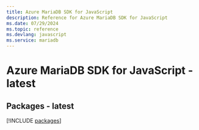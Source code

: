 ```yaml
---
title: Azure MariaDB SDK for JavaScript
description: Reference for Azure MariaDB SDK for JavaScript
ms.date: 07/29/2024
ms.topic: reference
ms.devlang: javascript
ms.service: mariadb
---
```

# Azure MariaDB SDK for JavaScript - latest
## Packages - latest
[!INCLUDE [packages](mariadb-index.md)]